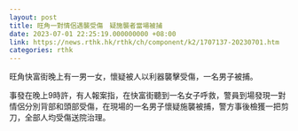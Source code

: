 ```yaml
---
layout: post
title: 旺角一對情侶遇襲受傷　疑施襲者當場被捕
date: 2023-07-01 22:25:19.000000000 +08:00
link: https://news.rthk.hk/rthk/ch/component/k2/1707137-20230701.htm
categories: rthk
---
```


旺角快富街晚上有一男一女，懷疑被人以利器襲擊受傷，一名男子被捕。

事發在晚上9時許，有人報案指，在快富街聽到一名女子呼救，警員到場發現一對情侶分別背部和頭部受傷，在現場的一名男子懷疑施襲被捕，警方事後檢獲一把剪刀，全部人均受傷送院治理。

